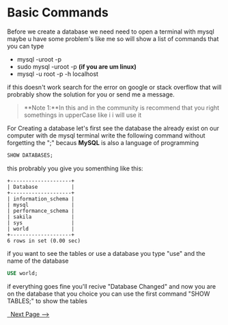 # Basic Commands

Before we create a database we need need to open a terminal with mysql maybe u have some problem's like me so will show a list of commands that you can type

* mysql -uroot -p
* sudo mysql -uroot -p <b>(if you are um linux)</b>
* mysql -u root -p -h localhost

if this doesn't work search for the error on google or stack overflow that will probrably show the solution for you or send me a message.

> **Note 1:**In this and in the community is recommend that you right somethings in upperCase like i i will use it



For Creating a database let's first see the database the already exist on our computer with de mysql terminal write the following command without forgetting the ";" becaus **MySQL** is also a language of programming 

~~~~sql
SHOW DATABASES;
~~~~
this probrably you give you somenthing like this:
~~~~
+--------------------+
| Database           |
+--------------------+
| information_schema |
| mysql              |
| performance_schema |
| sakila             |
| sys                |
| world              |
+--------------------+
6 rows in set (0.00 sec)
~~~~

if you want to see the tables or use a database you type "use" and the name of the database

~~~~sql
USE world;
~~~~

if everything goes fine you'll recive "Database Changed" and now you are on the database that you choice you can use the first command "SHOW TABLES;" to show the tables


[ &nbsp; Next Page -->](003-CreateDatabase.md)